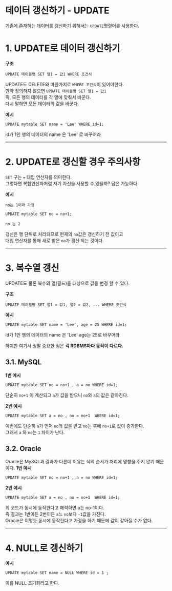 데이터 갱신하기 - UPDATE
=======================
기존에 존재하는 데이터를 갱신하기 위해서는 ```UPDATE```명령어를 사용한다.  
# 1. UPDATE로 데이터 갱신하기
**구조**
```
UPDATE 테이블명 SET 열1 = 값1 WHERE 조건식 
```
UPDATE도 DELETE와 마찬가지로 ```WHERE 조건식```이 있어야한다.  
만약 정의하지 않으면 ```UPDATE 테이블명 SET 열1 = 값1 ```  
즉, 모든 행의 데이터를 각 열에 맞춰서 바꾼다.  
다시 말하면 모든 데이터의 값을 바꾼다.  
  
**예시**
```
UPDATE mytable SET name = 'Lee' WHERE id=1;  
```
id가 1인 행의 데이터의 name 은 'Lee' 로 바꾸어라

***
# 2. UPDATE로 갱신할 경우 주의사항
```SET``` 구는 ```=``` 대입 연산자를 의미한다.  
그렇다면 복합연산자처럼 자기 자신을 사용할 수 있을까? 답은 가능하다.  
  
**예시**
```
no는 1이라 가정  

UPDATE mytable SET no = no+1;
```
```
no 는 2
```
갱신은 행 단위로 처리되므로 현재의 ```no```값은 갱신하기 전 값이고  
대입 연산자를 통해 새로 받은 ```no```가 갱신 되는 것이다. 

***
# 3. 복수열 갱신
UPDATE도 물론 복수의 열(필드)을 대상으로 값을 변경 할 수 있다.  
  
**구조**
```
UPDATE 테이블명 SET 열1 = 값1, 열2 = 값2, ... WHERE 조건식 
```
**예시**
```
UPDATE mytable SET name = 'Lee', age = 25 WHERE id=1;  
```
id가 1인 행의 데이터의 name 은 'Lee' age는 25로 바꾸어라  
  
하지만 여기서 정말 중요한 점은 **각 RDBMS마다 동작이 다르다.**  

## 3.1. MySQL
**1번 예시**
```
UPDATE mytable SET no = no+1 , a = no WHERE id=1;  
```
단순히 ```no+1``` 이 계산되고 ```a```가 값을 받으니 ```no```와 ```a```의 값은 같아진다.  
  
**2번 예시**
```
UPDATE mytable SET a = no , no = no+1  WHERE id=1;  
```
이번에도 단순히 ```a```가 먼저 ```no```의 값을 받고 ```no```는 후에 ```no+1```로 값이 증가한다.  
그래서 ```a``` 와 ```no```는 ```1``` 차이가 난다.

## 3.2. Oracle
Oracle은 MySQL과 결과가 다른데 이유는 식의 순서가 처리에 영향을 주지 않기 때문이다.
**1번 예시**
```
UPDATE mytable SET no = no+1 , a = no WHERE id=1;  
```
**2번 예시**
```
UPDATE mytable SET a = no , no = no+1  WHERE id=1;  
``` 
위 코드가 동시에 동작한다고 해석하면 a는 no-1이다.    
즉 결과는 1번이든 2번이든 ```a```느 ```no```보다 ```-1```값을 가진다.  
Oracle은 이렇듯 동시에 동작한다고 가정을 하기 때문에 값이 같아질 수가 없다.     

***
# 4. NULL로 갱신하기
**예시**
```
UPDATE mytable SET name = NULL WHERE id = 1 ;
```
이를 NULL 초기화라고 한다.
